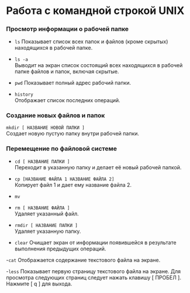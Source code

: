 # Работа с командной строкой UNIX

### Просмотр информации о рабочей папке
- ```ls```
  Показывает список всех папок и файлов (кроме скрытых) находящихся в рабочей папке.


- ```ls -a```  
Выводит на экран список состоящий всех находящихся в рабочей папке файлов и папок, включая скрытые.


- ```pwd```
Показывает полный адрес рабочий папки. 


- ```history```  
Отображает список последних операций.


### Создание новых файлов и папок
```mkdir [ НАЗВАНИЕ НОВОЙ ПАПКИ ]```  
Создает новую пустую папку внутри рабочей папки.


### Перемещение по файловой системе

- ```cd [ НАЗВАНИЕ ПАПКИ ] ```  
Переходит в указанную папку и делает её новый рабочей папкой.


- ```cp [НАЗВАНИЕ ФАЙЛА 1 НАЗВАНИЕ ФАЙЛА 2]```    
Копирует файл 1 и дает ему название файла 2.


- ```mv ```



- ```rm [ НАЗВАНИЕ ФАЙЛА ]```   
Удаляет указанный файл.

- ```rmdir [ НАЗВАНИЕ ПАПКИ ]```   
Удаляет указанную папку.


-  ```clear```
Очищает экран от информации появившейся в результате выполнения предыдущих операций.


  -```cat```
  Отображается содержание текстового файла на экране.


  -```less```
  Показывает первую страницу текстового файла на экране. Для просмотра следующих страниц следует нажать клавишу [ ПРОБЕЛ ]. Нажмите [ q ] для        выхода.
  









